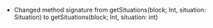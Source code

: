 - Changed method signature from getSituations(block; Int, situation: Situation) to getSituations(block; Int, situation: int) 